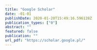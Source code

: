 ```yaml
---
title: "Google Scholar"
date: -01-01
publishDate: 2020-01-20T15:49:16.596128Z
publication_types: ["0"]
abstract: ""
featured: false
publication: ""
url_pdf: "https://scholar.google.pl/"
---
```


